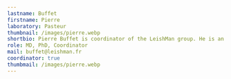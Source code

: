 ```yaml
---
lastname: Buffet
firstname: Pierre
laboratory: Pasteur
thumbnail: /images/pierre.webp
shortbio: Pierre Buffet is coordinator of the LeishMan group. He is an expert in leishmaniasis, malaria and other parasitic diseases. He has been working on leishmaniasis since the 1980s, and has clinical and microbiological expertise in this field (in vitro and animal models). He works closely with the National Reference Center for Leishmaniasis and the Parasitology Laboratory at Hôpital Cochin. He is also Medical Director of the Institut Pasteur.
role: MD, PhD, Coordinator
mail: buffet@leishman.fr
coordinator: true
thumbmail: /images/pierre.webp
---
```


